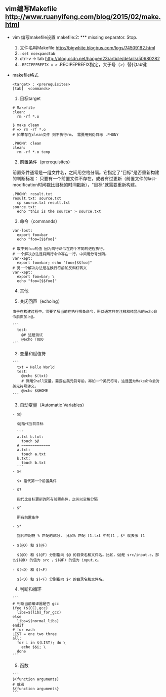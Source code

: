 ## vim编写Makefile http://www.ruanyifeng.com/blog/2015/02/make.html

- vim 编写makefile设置 makefile:2: *** missing separator.  Stop. 

  1. 文件名叫Makefile        http://bigwhite.blogbus.com/logs/74509182.html
  2. `:set noexpandtab`  
  3. ctrl-v -> tab          http://blog.csdn.net/happen23/article/details/50680282
  4. `.RECIPEPREFIX = >`  .RECIPEPREFIX指定，大于号（>）替代tab键

- makefile格式
  ```
  <target> : <prerequisites> 
  [tab]  <commands>
  ```
  1. 目标target
    ```
    # Makefile
    clean:
      rm -rf *.o
    
    $ make clean
    # => rm -rf *.o
    # 如果存在clean文件 则不执行rm， 需要用到伪目标 .PHONY
  
    .PHONY: clean
    clean:
      rm -rf *.o temp
    ```
  
  2. 前置条件（prerequisites）  
  
    前置条件通常是一组文件名，之间用空格分隔。它指定了"目标"是否重新构建的判断标准：
    只要有一个前置文件不存在，或者有过更新（前置文件的last-modification时间戳比目标的时间戳新），"目标"就需要重新构建。
    
    ```
    .PHONY: result.txt
    result.txt: source.txt
      cp source.txt result.txt
    source.txt:
      echo "this is the source" > source.txt
    ```
    
  3. 命令（commands）
  
    ```
    var-lost:
      export foo=bar
      echo "foo=[$$foo]"
     
    # 取不到foo的值 因为两行命令在两个不同的进程执行。
    # 一个解决办法是将两行命令写在一行，中间用分号分隔。
    var-kept:
      export foo=bar; echo "foo=[$$foo]"
    # 另一个解决办法是在换行符前加反斜杠转义
    var-kept:
      export foo=bar; \
      echo "foo=[$$foo]"
    ```
    
  4. 其他
    
    1. 关闭回声（echoing）
    
      由于在构建过程中，需要了解当前在执行哪条命令，所以通常只在注释和纯显示的echo命令前面加上@。
      
      ```
        test:
          @# 这是测试
          @echo TODO
      ```
    2. 变量和赋值符
      
      ```
        txt = Hello World
        test:
          @echo $(txt)
          # 调用Shell变量，需要在美元符号前，再加一个美元符号，这是因为Make命令会对美元符号转义。
          @echo $$HOME
      ```
    3. 自动变量（Automatic Variables）
    
      - $@
      
        $@指代当前目标  
        
        ```
        a.txt b.txt: 
          touch $@
        # =============
        a.txt:
          touch a.txt
        b.txt:
          touch b.txt
        ```
      - $<
      
        $< 指代第一个前置条件
        
      - $?
      
        指代比目标更新的所有前置条件，之间以空格分隔
        
      - $^
      
        所有前置条件
        
      - $*
      
        指代匹配符 % 匹配的部分， 比如% 匹配 f1.txt 中的f1 ，$* 就表示 f1
        
      - $(@D) 和 $(@F)
        
        $(@D) 和 $(@F) 分别指向 $@ 的目录名和文件名。比如，$@是 src/input.c，那么$(@D) 的值为 src ，$(@F) 的值为 input.c。
        
      - $(<D) 和 $(<F)
      
        $(<D) 和 $(<F) 分别指向 $< 的目录名和文件名。
   
    4. 判断和循环
    
      ```
      # 判断当前编译器是否 gcc
      ifeq ($(CC),gcc)
        libs=$(libs_for_gcc)
      else
        libs=$(normal_libs)
      endif
      # for each
      LIST = one two three
      all:
        for i in $(LIST); do \
          echo $$i; \
        done
      ```
      
    5. 函数
    
      ```
      $(function arguments)
      # 或者
      ${function arguments}
      ```
